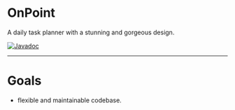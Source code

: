 # OnPoint

A daily task planner with a stunning and gorgeous design.

[![Javadoc](https://img.shields.io/badge/JavaDoc-Online-green)](https://jjszaniszlo.github.io/groupApplication/javadoc/)

---

# Goals
- flexible and maintainable codebase.

